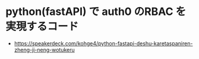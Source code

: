 # python(fastAPI) で auth0 のRBAC を実現するコード
- https://speakerdeck.com/kohge4/python-fastapi-deshu-karetaspaniren-zheng-ji-neng-wotukeru
